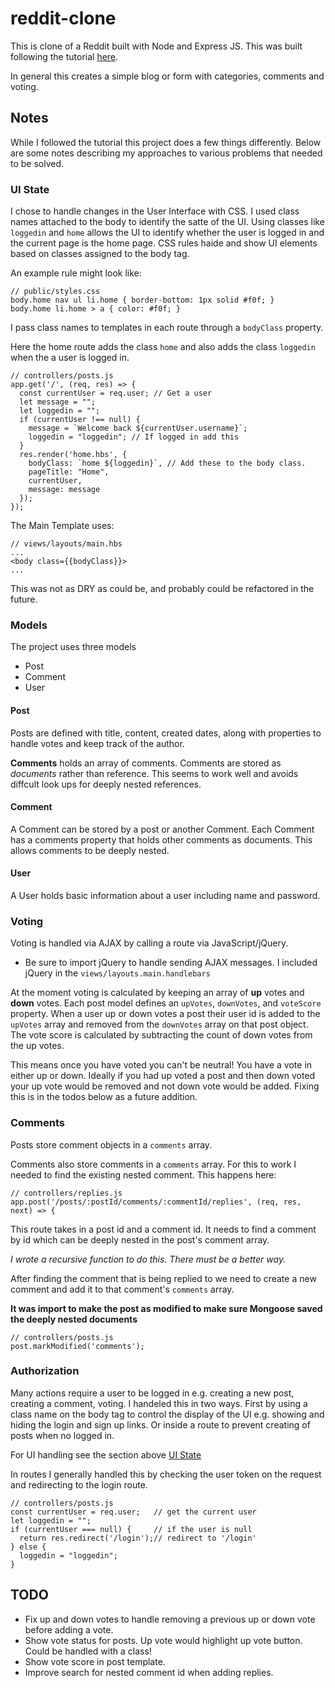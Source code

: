 # reddit-clone

This is clone of a Reddit built with Node and Express JS. This was built following the tutorial
[here](https://www.makeschool.com/online-courses/tutorials/reddit-clone-in-node-js/technical-planning).

In general this creates a simple blog or form with categories, comments and voting.

## Notes

While I followed the tutorial this project does a few things differently. Below are some notes describing my
approaches to various problems that needed to be solved.

### UI State

I chose to handle changes in the User Interface with CSS. I used class names attached to the body to identify
the satte of the UI. Using classes like `loggedin` and `home` allows the UI to identify whether the user is
logged in and the current page is the home page. CSS rules haide and show UI elements based on classes
assigned to the body tag.

An example rule might look like:

```
// public/styles.css
body.home nav ul li.home { border-bottom: 1px solid #f0f; }
body.home li.home > a { color: #f0f; }
```

I pass class names to templates in each route through a `bodyClass` property.

Here the home route adds the class `home` and also adds the class `loggedin` when the a user is logged in.

```
// controllers/posts.js
app.get('/', (req, res) => {
  const currentUser = req.user; // Get a user
  let message = "";
  let loggedin = "";
  if (currentUser !== null) {
    message = `Welcome back ${currentUser.username}`;
    loggedin = "loggedin"; // If logged in add this
  }
  res.render('home.hbs', {
    bodyClass: `home ${loggedin}`, // Add these to the body class.
    pageTitle: "Home",
    currentUser,
    message: message
  });
});
```

The Main Template uses:

```
// views/layouts/main.hbs
...
<body class={{bodyClass}}>
...
```

This was not as DRY as could be, and probably could be refactored in the future.

### Models

The project uses three models

- Post
- Comment
- User

#### Post

Posts are defined with title, content, created dates, along with properties to handle votes and keep track of
the author.

**Comments** holds an array of comments. Comments are stored as _documents_ rather than reference. This seems to
work well and avoids diffcult look ups for deeply nested references.

#### Comment

A Comment can be stored by a post or another Comment. Each Comment has a comments property
that holds other comments as documents. This allows comments to be deeply nested.

#### User

A User holds basic information about a user including name and password.

### Voting

Voting is handled via AJAX by calling a route via JavaScript/jQuery.

- Be sure to import jQuery to handle sending AJAX messages. I included jQuery in the `views/layouts.main.handlebars`

At the moment voting is calculated by keeping an array of **up** votes and **down** votes. Each post model
defines an `upVotes`, `downVotes`, and `voteScore` property. When a user up or down votes a post
their user id is added to the `upVotes` array and removed from the `downVotes` array on that post object.
The vote score is calculated by subtracting the count of down votes from the up votes.

This means once you have voted you can't be neutral! You have a vote in either up or down. Ideally if you had
up voted a post and then down voted your up vote would be removed and not down vote would be added. Fixing this
is in the todos below as a future addition.

### Comments

Posts store comment objects in a `comments` array.

Comments also store comments in a `comments` array. For this to work I needed to find the existing nested comment.
This happens here:

```
// controllers/replies.js
app.post('/posts/:postId/comments/:commentId/replies', (req, res, next) => {
```

This route takes in a post id and a comment id. It needs to find a comment by id which can be deeply nested in
the post's comment array.

_I wrote a recursive function to do this. There must be a better way._

After finding the comment that is being replied to we need to create a new comment and add it to that comment's
`comments` array.

**It was import to make the post as modified to make sure Mongoose saved the deeply nested documents**

```
// controllers/posts.js
post.markModified('comments');
```

### Authorization

Many actions require a user to be logged in e.g. creating a new post, creating a comment, voting. I handeled this
in two ways. First by using a class name on the body tag to control the display of the UI e.g. showing and hiding
the login and sign up links. Or inside a route to prevent creating of posts when no logged in.

For UI handling see the section above [UI State](#UIState)

In routes I generally handled this by checking the user token on the request and redirecting to the login route.

```
// controllers/posts.js
const currentUser = req.user;   // get the current user
let loggedin = "";
if (currentUser === null) {     // if the user is null
  return res.redirect('/login');// redirect to '/login'
} else {
  loggedin = "loggedin";
}
```

## TODO

- Fix up and down votes to handle removing a previous up or down vote before adding a vote.
- Show vote status for posts. Up vote would highlight up vote button. Could be handled with a class!
- Show vote score in post template.
- Improve search for nested comment id when adding replies.
